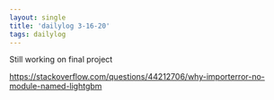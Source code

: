 ```yaml
---
layout: single
title: 'dailylog 3-16-20'
tags: dailylog 
---
```


Still working on final project



https://stackoverflow.com/questions/44212706/why-importerror-no-module-named-lightgbm